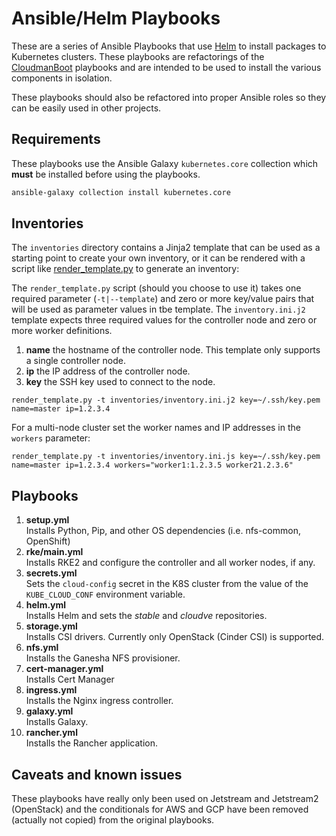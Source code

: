 # Ansible/Helm Playbooks

These are a series of Ansible Playbooks that use [Helm](https://helm.sh) to install packages to Kubernetes clusters.  These playbooks are refactorings of the [CloudmanBoot](https://github.com/CloudVE/cloudman-boot.git) playbooks and are intended to be used to install the various components in isolation. 

These playbooks should also be refactored into proper Ansible roles so they can be easily used in other projects.

## Requirements

These playbooks use the Ansible Galaxy `kubernetes.core` collection which **must** be installed before using the playbooks.

```bash
ansible-galaxy collection install kubernetes.core
```

## Inventories

The `inventories` directory contains a Jinja2 template that can be used as a starting point to create your own inventory, or it can be rendered with a script like [render_template.py](https://gist.github.com/ksuderman/82d3d3f91df794439f46842d2dcc07ab) to generate an inventory:



The `render_template.py` script (should you choose to use it) takes one required parameter (`-t|--template`) and zero or more key/value pairs that will be used as parameter values in tbe template.  The `inventory.ini.j2` template expects three required values for the controller node and zero or more worker definitions.

1. **name** the hostname of the controller node.  This template only supports a single controller node.
1. **ip** the IP address of the controller node.
1. **key** the SSH key used to connect to the node. 
```
render_template.py -t inventories/inventory.ini.j2 key=~/.ssh/key.pem name=master ip=1.2.3.4
```

For a multi-node cluster set the worker names and IP addresses in the `workers` parameter:

```
render_template.py -t inventories/inventory.ini.js key=~/.ssh/key.pem name=master ip=1.2.3.4 workers="worker1:1.2.3.5 worker21.2.3.6"
```

## Playbooks

1. **setup.yml**<br/>Installs Python, Pip, and other OS dependencies (i.e. nfs-common, OpenShift)
1.  **rke/main.yml**<br/>Installs RKE2 and configure the controller and all worker nodes, if any.
1. **secrets.yml**<br/>Sets the `cloud-config` secret in the K8S cluster from the value of the `KUBE_CLOUD_CONF` environment variable.
1. **helm.yml**<br/>Installs Helm and sets the *stable* and *cloudve* repositories.
1. **storage.yml**<br/>Installs CSI drivers.  Currently only OpenStack (Cinder CSI) is supported.
1. **nfs.yml**<br/>Installs the Ganesha NFS provisioner.
1. **cert-manager.yml**<br/>Installs Cert Manager
1. **ingress.yml**<br/>Installs the Nginx ingress controller.
1. **galaxy.yml**<br/>Installs Galaxy.
1. **rancher.yml**<br/>Installs the Rancher application.

## Caveats and known issues

These playbooks have really only been used on Jetstream and Jetstream2 (OpenStack) and the conditionals for AWS and GCP have been removed (actually not copied) from the original playbooks.